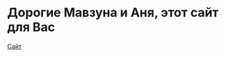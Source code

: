 # Дорогие Мавзуна и Аня, этот сайт для Вас
[Сайт](https://MaximumBidAmount.github.io/Polar/Site.html)
